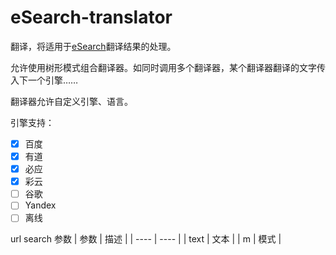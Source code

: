 # eSearch-translator

翻译，将适用于[eSearch](https://github.com/xushengfeng/eSearch/)翻译结果的处理。

允许使用树形模式组合翻译器。如同时调用多个翻译器，某个翻译器翻译的文字传入下一个引擎……

翻译器允许自定义引擎、语言。

引擎支持：

-   [x] 百度
-   [x] 有道
-   [x] 必应
-   [x] 彩云
-   [ ] 谷歌
-   [ ] Yandex
-   [ ] 离线

url search 参数
| 参数 | 描述 |
| ---- | ---- |
| text | 文本 |
| m | 模式 |
